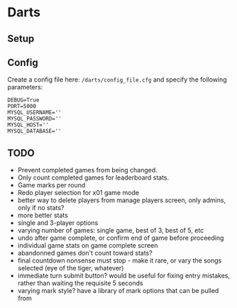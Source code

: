 # Darts

## Setup

## Config
Create a config file here: ```/darts/config_file.cfg``` and specify the following parameters:
```
DEBUG=True
PORT=5000
MYSQL_USERNAME=''
MYSQL_PASSWORD=''
MYSQL_HOST=''
MYSQL_DATABASE=''
```

## TODO

* Prevent completed games from being changed.
* Only count completed games for leaderboard stats.
* Game marks per round
* Redo player selection for x01 game mode
* better way to delete players from manage players screen, only admins, only if no stats?
* more better stats
* single and 3-player options
* varying number of games: single game, best of 3, best of 5, etc
* undo after game complete, or confirm end of game before proceeding
* individual game stats on game complete screen
* abandonned games don't count toward stats?
* final countdown nonsense must stop - make it rare, or vary the songs selected (eye of the tiger, whatever)
* immediate turn submit button?  would be useful for fixing entry mistakes, rather than waiting the requisite 5 seconds
* varying mark style?  have a library of mark options that can be pulled from
